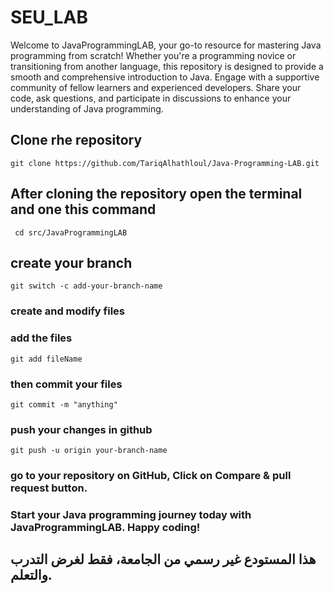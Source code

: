 # SEU_LAB

Welcome to JavaProgrammingLAB, your go-to resource for mastering Java programming from scratch! Whether you're a programming novice or transitioning from another language, this repository is designed to provide a smooth and comprehensive introduction to Java.
Engage with a supportive community of fellow learners and experienced developers. Share your code, ask questions, and participate in discussions to enhance your understanding of Java programming.

## Clone rhe repository
```
git clone https://github.com/TariqAlhathloul/Java-Programming-LAB.git
```
## After cloning the repository open the terminal and one this command
```
 cd src/JavaProgrammingLAB
```

## create your branch
```
git switch -c add-your-branch-name
```

### create and modify files 

### add the files
```
git add fileName
```
### then commit your files
```
git commit -m "anything"
```

### push your changes in github
```
git push -u origin your-branch-name
```
### go to your repository on GitHub, Click on Compare & pull request button.

### Start your Java programming journey today with JavaProgrammingLAB. Happy coding!
 

##   هذا المستودع غير رسمي من الجامعة، فقط لغرض التدرب والتعلم.

